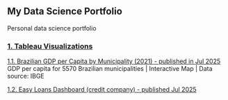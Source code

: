 ## My Data Science Portfolio
Personal data science portfolio

### [1. Tableau Visualizations](https://public.tableau.com/app/profile/yassuhiro.m/vizzes) 
[1.1. Brazilian GDP per Capita by Municipality (2021) - published in Jul 2025](https://public.tableau.com/views/BrazilianGDPperCapitabyMunicipality2021/BrazilianGDPperCapita-InteractiveDashboard?:language=en-US&:sid=&:redirect=auth&:display_count=n&:origin=viz_share_link)  
GDP per capita for 5570 Brazilian municipalities | Interactive Map | Data source: IBGE

[1.2. Easy Loans Dashboard (credit company) - published Jul 2025](https://public.tableau.com/views/EasyLoansReport_M_Yassuhiro_Iha/Dashboard1?:language=en-US&:sid=&:redirect=auth&:display_count=n&:origin=viz_share_link)


